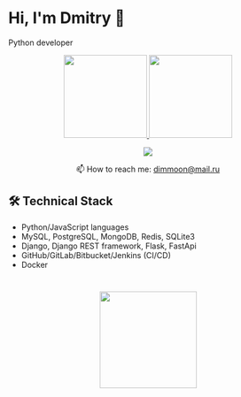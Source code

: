 # Hi, I'm Dmitry 👋
Python developer

<p align='center'>
   <a href="https://github-readme-stats.vercel.app/api?username=dimmoon69&show_icons=true&count_private=true">
      <img height=150 src="https://github-readme-stats.vercel.app/api?username=dimmoon69&show_icons=true&show_icons=true&count_private=true&include_all_commits=true"/>
   </a>
   <a href="https://github.com/dimmoon69/github-readme-stats">
      <img height=150 src="https://github-readme-stats.vercel.app/api/top-langs/?username=dimmoon69&layout=compact"/>
   </a>
</p>

<p align='center'>
   <!--<a href="https://www.linkedin.com/in/romankh3/">
       <img src="https://img.shields.io/badge/linkedin-%230077B5.svg?&style=for-the-badge&logo=linkedin&logoColor=white"/>
   </a>-->
   <a href="https://t.me/djangolpython">
       <img src="https://img.shields.io/badge/Telegram-2CA5E0?style=for-the-badge&logo=telegram&logoColor=white"/>
   </a>
<p align='center'>
   📫 How to reach me: <a href='mailto:dimmoon@mail.ru'>dimmoon@mail.ru</a>
</p>


<!--### Key points
*   creator of [Javarush Community](https://github.com/javarushcommunity) and [Template Repository](https://github.com/template-repository) organizations.
*   creator and author of [romankh3](https://t.me/romankh3) telegram channel. Subscribe to recieve messages about my open-source activities.
*   Write posts about software development.
*   Currently working in [Epam Systems](https://www.linkedin.com/company/epam-systems/)-->

## 🛠 Technical Stack
*   Python/JavaScript languages
*   MySQL, PostgreSQL, MongoDB, Redis, SQLite3
*   Django, Django REST framework, Flask, FastApi
*   GitHub/GitLab/Bitbucket/Jenkins (CI/CD)
*   Docker

<!--### My opensource projects

*   [image-comparison](https://github.com/romankh3/image-comparison) - Published on Maven Central Java Library that compares 2 images with the same sizes and shows the differences visually by drawing rectangles. Some parts of the image can be excluded from the comparison.
*   [JavaRush TelegramBot](https://github.com/javarushcommunity/javarush-telegrambot) - JavaRush Telegram bot from the community to the community
*   [Skyscanner Flight API client](https://github.com/romankh3/skyscanner-flight-api-client) - Published on Maven Central Java Client for a Skyscanner Flight Search API hosted in Rapid API
*   [Flights-monitoring](https://github.com/romankh3/flights-monitoring) - Application for monitoring flight cost based on Skyscanner API-->

<div align="center" style="margin: 40px 0">
   <a href="https://github.com/dimmoon69/github-profile-views-counter">
       <img width="175px" src="https://komarev.com/ghpvc/?username=dimmoon69&color=DE002D">
   </a>
</div>
